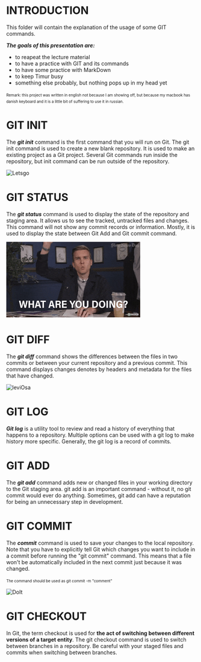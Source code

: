 
# INTRODUCTION

This folder will contain the explanation of the usage of some GIT commands.

***The goals of this presentation are:***

* to reapeat the lecture material
* to have a practice with GIT and its commands
* to have some practice with MarkDown
* to keep Timur busy 
* something else probably, but nothing pops up in my head yet

<font size="1"> Remark: this project was written in english not because I am showing off, but because my macbook has danish keyboard and it is a little bit of suffering to use it in russian.</font>

# GIT INIT

The **_git init_** command is the first command that you will run on Git. The git init command is used to create a new blank repository. It is used to make an existing project as a Git project. Several Git commands run inside the repository, but init command can be run outside of the repository.

![Letsgo](start.jpg)

# GIT STATUS

The **_git status_** command is used to display the state of the repository and staging area. It allows us to see the tracked, untracked files and changes. This command will not show any commit records or information. Mostly, it is used to display the state between Git Add and Git commit command.

![200.gif](200.gif)

# GIT DIFF

The **_git diff_** command shows the differences between the files in two commits or between your current repository and a previous commit. This command displays changes denotes by headers and metadata for the files that have changed.

![leviOsa](hermiona.webp)

# GIT LOG

**_Git log_** is a utility tool to review and read a history of everything that happens to a repository. Multiple options can be used with a git log to make history more specific. Generally, the git log is a record of commits.


# GIT ADD

The **_git add_** command adds new or changed files in your working directory to the Git staging area. git add is an important command - without it, no git commit would ever do anything. Sometimes, git add can have a reputation for being an unnecessary step in development.

# GIT COMMIT

The **_commit_** command is used to save your changes to the local repository. Note that you have to explicitly tell Git which changes you want to include in a commit before running the "git commit" command. This means that a file won't be automatically included in the next commit just because it was changed.

<font size ="1">


The command should be used as git commit -m "comment"</font>



![DoIt](office.webp)

# GIT CHECKOUT

In Git, the term checkout is used for **the act of switching between different versions of a target entity**. The git checkout command is used to switch between branches in a repository. Be careful with your staged files and commits when switching between branches.